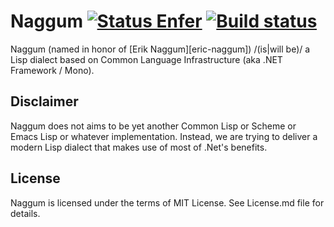 Naggum [![Status Enfer][status-enfer]][andivionian-status-classifier] [![Build status][build-status-appveyor]][appveyor]
======
Naggum (named in honor of [Erik Naggum][eric-naggum]) /(is|will be)/ a Lisp
dialect based on Common Language Infrastructure (aka .NET Framework / Mono).

## Disclaimer

Naggum does not aims to be yet another Common Lisp or Scheme or Emacs Lisp or
whatever implementation. Instead, we are trying to deliver a modern Lisp dialect
that makes use of most of .Net's benefits.

## License

Naggum is licensed under the terms of MIT License. See License.md file for
details.

[build-status-appveyor]: https://ci.appveyor.com/api/projects/status/ulgo3ry7eudc5d7a/branch/develop?svg=true
[status-enfer]: https://img.shields.io/badge/status-enfer-orange.svg

[andivionian-status-classifier]: https://github.com/ForNeVeR/andivionian-status-classifier
[appveyor]: https://ci.appveyor.com/project/ForNeVeR/naggum/branch/develop